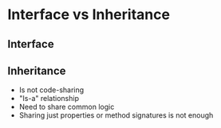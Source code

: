 # Interface vs Inheritance

## Interface

## Inheritance

- Is not code-sharing
- "Is-a" relationship
- Need to share common logic
- Sharing just properties or method signatures is not enough
